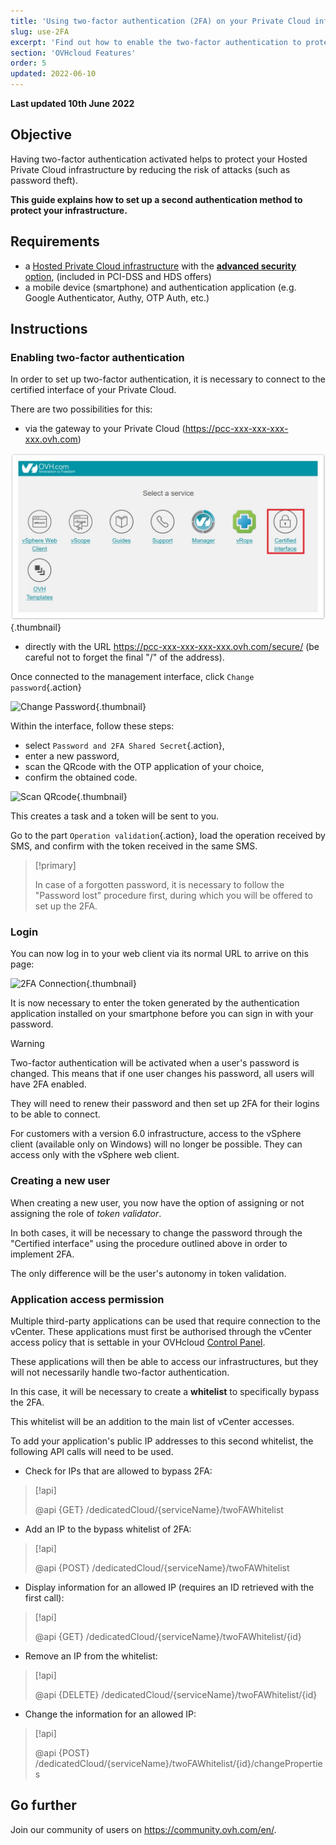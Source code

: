 ```yaml
---
title: 'Using two-factor authentication (2FA) on your Private Cloud infrastructure'
slug: use-2FA
excerpt: 'Find out how to enable the two-factor authentication to protect your infrastructure'
section: 'OVHcloud Features'
order: 5
updated: 2022-06-10
---
```


**Last updated 10th June 2022**

## Objective

Having two-factor authentication activated helps to protect your Hosted Private Cloud infrastructure by reducing the risk of attacks (such as password theft).

**This guide explains how to set up a second authentication method to protect your infrastructure.**

## Requirements

- a [Hosted Private Cloud infrastructure](https://www.ovhcloud.com/en-au/enterprise/products/hosted-private-cloud/) with the [**advanced security** option](https://www.ovhcloud.com/en-au/enterprise/products/hosted-private-cloud/safety-compliance/sddc/), (included in PCI-DSS and HDS offers)
- a mobile device (smartphone) and authentication application (e.g. Google Authenticator, Authy, OTP Auth, etc.)

## Instructions

### Enabling two-factor authentication

In order to set up two-factor authentication, it is necessary to connect to the certified interface of your Private Cloud.

There are two possibilities for this:
	
- via the gateway to your Private Cloud (https://pcc-xxx-xxx-xxx-xxx.ovh.com)

![Gateway Private Cloud](images/gatewayPCC.jpg){.thumbnail}

- directly with the URL https://pcc-xxx-xxx-xxx-xxx.ovh.com/secure/ (be careful not to forget the final "/" of the address).

Once connected to the management interface, click `Change password`{.action}

![Change Password](images/selectChangePassword.png){.thumbnail}

Within the interface, follow these steps:
	
- select `Password and 2FA Shared Secret`{.action},
- enter a new password, 
- scan the QRcode with the OTP application of your choice,
- confirm the obtained code.


![Scan QRcode](images/scanQRcode.png){.thumbnail}

This creates a task and a token will be sent to you.

Go to the part `Operation validation`{.action}, load the operation received by SMS, and confirm with the token received in the same SMS.

> [!primary]
>
> In case of a forgotten password, it is necessary to follow the "Password lost" procedure first, during which you will be offered to set up the 2FA.
>

### Login

You can now log in to your web client via its normal URL to arrive on this page:

![2FA Connection](images/2FAtoken.png){.thumbnail}

It is now necessary to enter the token generated by the authentication application installed on your smartphone before you can sign in with your password.


> [!warning]
>
> Two-factor authentication will be activated when a user's password is changed. This means that if one user changes his password, all users will have 2FA enabled. 
>
> They will need to renew their password and then set up 2FA for their logins to be able to connect.
>
> For customers with a version 6.0 infrastructure, access to the vSphere client (available only on Windows) will no longer be possible. They can access only with the vSphere web client.
>

### Creating a new user

When creating a new user, you now have the option of assigning or not assigning the role of *token validator*.

In both cases, it will be necessary to change the password through the "Certified interface" using the procedure outlined above in order to implement 2FA.

The only difference will be the user's autonomy in token validation.

### Application access permission

Multiple third-party applications can be used that require connection to the vCenter.
These applications must first be authorised through the vCenter access policy that is settable in your OVHcloud [Control Panel](../control-panel-ovh-private-cloud/#security).

These applications will then be able to access our infrastructures, but they will not necessarily handle two-factor authentication.

In this case, it will be necessary to create a **whitelist** to specifically bypass the 2FA.

This whitelist will be an addition to the main list of vCenter accesses.

To add your application's public IP addresses to this second whitelist, the following API calls will need to be used.

- Check for IPs that are allowed to bypass 2FA:

> [!api]
>
> @api {GET} /dedicatedCloud/{serviceName}/twoFAWhitelist
>

- Add an IP to the bypass whitelist of 2FA:

> [!api]
>
> @api {POST} /dedicatedCloud/{serviceName}/twoFAWhitelist
>

- Display information for an allowed IP (requires an ID retrieved with the first call):

> [!api]
>
> @api {GET} /dedicatedCloud/{serviceName}/twoFAWhitelist/{id}
>

- Remove an IP from the whitelist:

> [!api]
>
> @api {DELETE} /dedicatedCloud/{serviceName}/twoFAWhitelist/{id}
>

- Change the information for an allowed IP:

> [!api]
>
> @api {POST} /dedicatedCloud/{serviceName}/twoFAWhitelist/{id}/changeProperties
>

## Go further

Join our community of users on <https://community.ovh.com/en/>.
